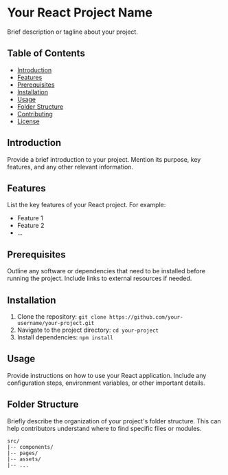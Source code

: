 # Your React Project Name

Brief description or tagline about your project.

## Table of Contents
- [Introduction](#introduction)
- [Features](#features)
- [Prerequisites](#prerequisites)
- [Installation](#installation)
- [Usage](#usage)
- [Folder Structure](#folder-structure)
- [Contributing](#contributing)
- [License](#license)

## Introduction
Provide a brief introduction to your project. Mention its purpose, key features, and any other relevant information.

## Features
List the key features of your React project. For example:
- Feature 1
- Feature 2
- ...

## Prerequisites
Outline any software or dependencies that need to be installed before running the project. Include links to external resources if needed.

## Installation
1. Clone the repository: `git clone https://github.com/your-username/your-project.git`
2. Navigate to the project directory: `cd your-project`
3. Install dependencies: `npm install`

## Usage
Provide instructions on how to use your React application. Include any configuration steps, environment variables, or other important details.

## Folder Structure
Briefly describe the organization of your project's folder structure. This can help contributors understand where to find specific files or modules.

```plaintext
src/
|-- components/
|-- pages/
|-- assets/
|-- ...
